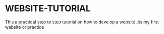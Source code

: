 # WEBSITE-TUTORIAL
This a practical  step to step tutorial on how to develop a website ,its my first website or practice
